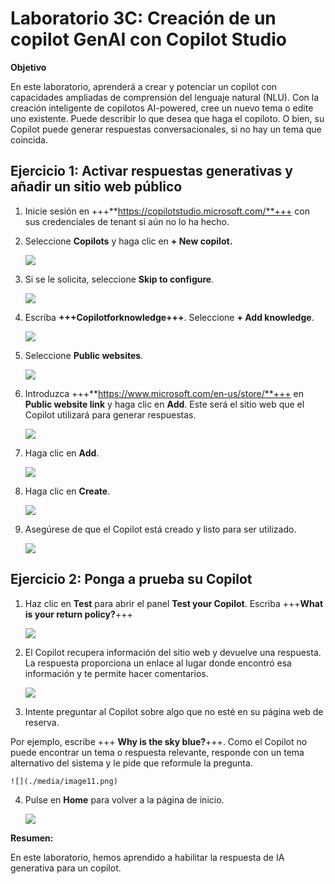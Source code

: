 # Laboratorio 3C: Creación de un copilot GenAI con Copilot Studio

**Objetivo**

En este laboratorio, aprenderá a crear y potenciar un copilot con
capacidades ampliadas de comprensión del lenguaje natural (NLU). Con la
creación inteligente de copilotos AI-powered, cree un nuevo tema o edite
uno existente. Puede describir lo que desea que haga el copiloto. O
bien, su Copilot puede generar respuestas conversacionales, si no hay un
tema que coincida.

## Ejercicio 1: Activar respuestas generativas y añadir un sitio web público

1.  Inicie sesión en
    +++**https://copilotstudio.microsoft.com/**+++
    con sus credenciales de tenant si aún no lo ha hecho.

2.  Seleccione **Copilots** y haga clic en **+ New copilot.**

    ![](./media/image1.png)

3.  Si se le solicita, seleccione **Skip to configure**.

    ![](./media/image2.png)

4.  Escriba **+++Copilotforknowledge+++**. Seleccione **+ Add
    knowledge**.

    ![](./media/image3.png)

5.  Seleccione **Public websites**.

    ![](./media/image4.png)

6.  Introduzca
    +++**https://www.microsoft.com/en-us/store/**+++
    en **Public website link** y haga clic en **Add**. Este será el
    sitio web que el Copilot utilizará para generar respuestas.

    ![](./media/image5.png)

7.  Haga clic en **Add**.

    ![](./media/image6.png)

8.  Haga clic en **Create**.

    ![](./media/image7.png)

9.  Asegúrese de que el Copilot está creado y listo para ser utilizado.

    ![](./media/image8.png)

## Ejercicio 2: Ponga a prueba su Copilot

1.  Haz clic en **Test** para abrir el panel **Test your Copilot**.
    Escriba +++**What is your return policy?**+++

    ![](./media/image9.png)

2.  El Copilot recupera información del sitio web y devuelve una
    respuesta. La respuesta proporciona un enlace al lugar donde
    encontró esa información y te permite hacer comentarios.

    ![](./media/image10.png)

3.  Intente preguntar al Copilot sobre algo que no esté en su página web
    de reserva.

Por ejemplo, escribe +++ **Why is the sky blue?**+++. Como el Copilot no
puede encontrar un tema o respuesta relevante, responde con un tema
alternativo del sistema y le pide que reformule la pregunta.

    ![](./media/image11.png)

4.  Pulse en **Home** para volver a la página de inicio.

    ![](./media/image12.png)

**Resumen:**

En este laboratorio, hemos aprendido a habilitar la respuesta de IA
generativa para un copilot.

